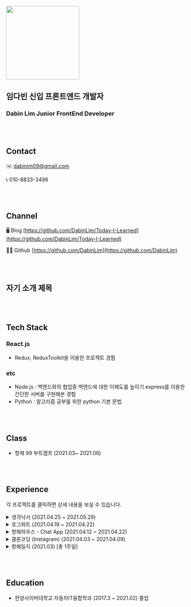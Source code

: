 <img src='https://user-images.githubusercontent.com/77574867/120148857-d2ba4a00-c223-11eb-8119-d9e65895bcf0.jpeg' width='200px' height='200px'/>

## 임다빈 신입 프론트엔드 개발자
### Dabin Lim Junior FrontEnd Developer

<br><br>

## Contact

✉️ dabinim09@gmail.com

📞 010-8833-3496


<br><br>

## Channel

🖥️ Blog [https://github.com/DabinLim/Today-I-Learned](https://github.com/DabinLim/Today-I-Learned)

👨‍💻 Github [https://github.com/DabinLim](https://github.com/DabinLim)


<br><br>

## 자기 소개 제목 



<br><br>


## Tech Stack

### React.js
- Redux, ReduxToolkit을 이용한 프로젝트 경험


### etc
- Node.js : 백엔드와의 협업중 백엔드에 대한 이해도를 높이기 express를 이용한 간단한 서버를 구현해본 경험
- Python : 알고리즘 공부를 위한 python 기본 문법


<br><br>


## Class

- 항해 99 부트캠프 (2021.03~ 2021.06)


<br><br>

## Experience

각 프로젝트를 클릭하면 상세 내용을 보실 수 있습니다.
<details>
<summary>생각낙서 (2021.04.25 ~ 2021.05.29)</summary>
<div>       

- WebSite [https://thinknote.us/](https://thinknote.online/)

- Github Repository : [https://github.com/DabinLim/mind_bookshelf](https://github.com/DabinLim/mind_bookshelf)

- YouTube : [https://www.youtube.com/watch?v=UEY_Fpl8zn4](https://www.youtube.com/watch?v=UEY_Fpl8zn4)

- Instagram : [https://www.instagram.com/think_doodle/](https://www.instagram.com/think_doodle/)

- **프론트엔드 개발 (2021.04.25 ~ 2021.05.29)**

    - **팀구성** : 디자인 1명, 프론트엔드 개발자3명, 백엔드 개발자 3명

    - **세부 내용** : 매일 랜덤한 3개의 질문이 주어지고 질문에 대한 답변들을 개인 책장에 보관, 남들과 공유할 수 있는 서비스입니다.<br>
    약 230명의 유저들이 사용하였고 적극적으로 유저들의 피드백을 받아 반영하는 경험을 하였습니다.<br>
    개발자의 입장에서는 알 수 없었던 사용자 경험에 대해 생각해볼 수 있는 계기였습니다.<br>

    - 사용한 기술 스택 
        - React.js 

        - Redux-Toolkit : 코드의 양을 줄이고 보다 편리한 상태관리를 위해 사용

        - socket-io : 알림 기능을 위한 양방향 통신에 사용

        - moment.js : 책장 페이지의 날짜 관리를 위해 사용, 뒤늦게 deprecated 되었다는 소식을 듣고 documentation에 쓰여진 대체 대안들을 찾아보았습니다.<br>
        이러한 경우를 대비해 외부 패키지를 사용하는 경우 모듈화해서 사용하면 이후에 대처가 편하겠다는 생각을 했습니다. 모듈화의 중요성을 느끼게 된 계기였습니다.

    - contribution 
        - **나의 책장 및 다른 사람 책장 페이지** 

        - **무한스크롤 컴포넌트** : 더보기, 낙서, 질문, 친구피드, 좋아요 리스트 등등 여러 페이지 및 모달에서 사용할 수 있게 구현

        - 모바일 카드 디테일 : 웹에서는 카드 디테일이 모달로 띄워지기 때문에 모바일에서 뒤로가기를 하면 페이지 자체가 전 페이지로 이동해 불편하다는 다수 유저들의 피드백을 반영해 모바일에서의 페이지를 새로 만들었습니다.<br>

        - 좋아요 누른 사람 리스트 확인 및 댓글 좋아요 기능
        
        - 더보기 페이지 

</div>
</details>

<details>
<summary>호그와트 (2021.04.19 ~ 2021.04.22)</summary>
<div>       
 
- Github Repository : [https://github.com/DabinLim/Hogwarts](https://github.com/DabinLim/Hogwarts)

- YouTube : [https://www.youtube.com/watch?v=o6K4TEEsC04](https://www.youtube.com/watch?v=o6K4TEEsC04)

- **프론트엔드 및 백엔드 개발 (2021.04.19~ 2021.04.22)**
    - 팀구성 : 본인

    - 세부 내용 : 가볍게 노드에 대한 기초지식을 공부한다는 생각으로 진행한 프로젝트로 백엔드와의 협업에서 이해도를 조금이나마 높이고자 express를 활용하여 백과 프론트를 구현하였습니다.
    
    - 사용한 기술 스택
        - React.js
        - Node.js(express)
        - mongoDB
        - Redux-Toolkit

</div>
</details>

<details>
<summary>항해하우스 - Chat App (2021.04.12 ~ 2021.04.22)</summary>
<div>       
 
- Github Repository : [https://github.com/DabinLim/Hanghaehouse_front](https://github.com/DabinLim/Hanghaehouse_front)

- YouTube : [https://www.youtube.com/watch?v=zD8-Xns-jrs](https://www.youtube.com/watch?v=zD8-Xns-jrs)

- **프론트엔드 개발 (2021.04.12 ~ 2021.04.22)**
    - 팀구성 : 프론트엔드 2명, 백엔드 3명

    - 세부 내용 : 실시간 양방향 통신에 대한 이해도를 높이기 위해 채팅어플을 구현해보았습니다.
    - 사용한 기술 스택
        - React.js
        - Redux-Toolkit : 불필요하게 코드의 양이 늘어나는 불편함을 줄이고자 도입. createSlice 활용.
        - WebSocket : 양방향 통신을 위한 사용.<br> 레퍼런스가 많이 부족했던 탓에 여러번 코드를 지우고 쓰고를 반복하다 vue.js로 쓰여진 레퍼런스를 참조하였습니다.<br>어떻게든 해결하려고 노력하면 방법을 찾아낼 수 있다는 것을 느끼게 된 계기였습니다.
    - contribution 
        - 로그인 및 회원가입 페이지 : onChange 이벤트를 통해 실시간으로 유효성 검사를 해 유저가 확인할 수 있게 하였습니다.
        - 첫 가입시 관심사 선택 기능 : 로그인 시 설정된 관심사가 없는 경우 모달을 띄워줍니다.
        - 채팅방 만들기 
        - 채팅방 목록 조회 : 분기처리를 통해 관심사와 일치하는 채팅방만 조회하는 기능 구현
        - 채팅 기능 : WebSocket을 사용, type을 통해 입장과 퇴장, 채팅을 구분하여 렌더링

</div>
</details>

<details>
<summary>클론코딩 (Instagram) (2021.04.03 ~ 2021.04.09)</summary>
<div>       
 
- Github Repository : [https://github.com/DabinLim/Clone_coding](https://github.com/DabinLim/Clone_coding)

- YouTube : [https://www.youtube.com/watch?v=MlNSApJvKfc](https://www.youtube.com/watch?v=MlNSApJvKfc)

- **프론트엔드 개발 (2021.04.03 ~ 2021.04.09)**
    - 사용한 기술 스택 
        - React.js
        - Redux-Actions
    - 팀구성 : 프론트엔드 2명, 백엔드 3명
    - 세부 내용 : 실제 서비스 되고 있는 사이트를 따라 만들어보는 클론 코딩 프로젝트로 인스타그램을 클론 코딩 하였습니다.<br>
    좋아요 및 댓글 기능을 구현하며 redux를 활용한 상태관리에 대한 이해도가 높아졌습니다.
    - contribution 
        - 로그인 및 회원가입 페이지
        - 메인 피드
        - 팔로우 기능
        - 게시물 상세 페이지
        - 게시물 수정 기능
        - 좋아요 및 댓글 기능

</div>
</details>

<details>
<summary>항해일지 (2021.03) [총 1주일]</summary>
<div>       
 
- Github Repository : [https://github.com/DabinLim/logBook](https://github.com/DabinLim/logBook)

- **프론트엔드 개발 (2021.04) [1주일]**
    - 사용한 기술 스택 
        - JavaScript 
        - JQuery
        - Python Flask
    - 팀구성 : 3명
    - 세부 내용 : 같은 웹개발 기초 수업을 들었던 팀원들과 합을 맞추어 개발한 첫 팀 프로젝트입니다.<br>
    처음으로 협업의 즐거움을 느낄 수 있었으며, 첫날 for문 하나도 혼자 코딩하지 못하던 상황에서 시작했는데 끝에는 맡은 기능을 책임지고 만들게 되면서 나도 할 수 있구나 라는 자신감을 얻게 된 프로젝트였습니다.
    - contribution
        - 로그인 페이지
        - 상세 페이지
        - 게시물 업로드 기능

</div>
</details>


<br><br>


## Education

- 한양사이버대학교 자동차IT융합학과 (2017.3 ~ 2021.02) 졸업

